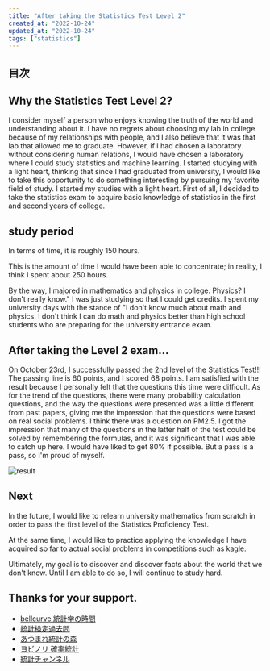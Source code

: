```yaml
---
title: "After taking the Statistics Test Level 2"
created_at: "2022-10-24"
updated_at: "2022-10-24"
tags: ["statistics"]
---
```


## 目次

## Why the Statistics Test Level 2?

I consider myself a person who enjoys knowing the truth of the world and understanding about it.
I have no regrets about choosing my lab in college because of my relationships with people, and I also believe that it was that lab that allowed me to graduate.
However, if I had chosen a laboratory without considering human relations, I would have chosen a laboratory where I could study statistics and machine learning.
I started studying with a light heart, thinking that since I had graduated from university, I would like to take this opportunity to do something interesting by pursuing my favorite field of study.
I started my studies with a light heart.
First of all, I decided to take the statistics exam to acquire basic knowledge of statistics in the first and second years of college.

## study period

In terms of time, it is roughly 150 hours.

This is the amount of time I would have been able to concentrate; in reality, I think I spent about 250 hours.

By the way, I majored in mathematics and physics in college. Physics? I don't really know." I was just studying so that I could get credits.
I spent my university days with the stance of "I don't know much about math and physics.
I don't think I can do math and physics better than high school students who are preparing for the university entrance exam.

## After taking the Level 2 exam...

On October 23rd, I successfully passed the 2nd level of the Statistics Test!!!
The passing line is 60 points, and I scored 68 points.
I am satisfied with the result because I personally felt that the questions this time were difficult.
As for the trend of the questions, there were many probability calculation questions, and the way the questions were presented was a little different from past papers, giving me the impression that the questions were based on real social problems.
I think there was a question on PM2.5.
I got the impression that many of the questions in the latter half of the test could be solved by remembering the formulas, and it was significant that I was able to catch up here.
I would have liked to get 80% if possible. But a pass is a pass, so I'm proud of myself.

![result](/assets/statistics_test_level_2.JPG)

## Next

In the future, I would like to relearn university mathematics from scratch in order to pass the first level of the Statistics Proficiency Test.

At the same time, I would like to practice applying the knowledge I have acquired so far to actual social problems in competitions such as kagle.

Ultimately, my goal is to discover and discover facts about the world that we don't know.
Until I am able to do so, I will continue to study hard.

## Thanks for your support.

- <a href='https://bellcurve.jp/statistics/course/' target="_blank">bellcurve 統計学の時間</a>
- <a href='https://www.toukei-kentei.jp/prepare/kakomon/' target="_blank">統計検定過去問</a>
- <a href='https://www.hello-statisticians.com/' target="_blank">あつまれ統計の森</a>
- <a href='https://www.youtube.com/playlist?list=PLDJfzGjtVLHmx7qMP410-9gx0weC9d90X' target="_blank">ヨビノリ 確率統計</a>
- <a href='https://www.youtube.com/channel/UCRkhg8uBdVFG9DVy6528hTw/videos' target="_blank">統計チャンネル</a>
